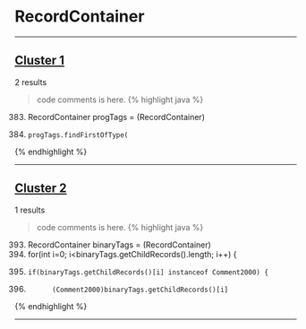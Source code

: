# RecordContainer

***

## [Cluster 1](./1)
2 results
> code comments is here.
{% highlight java %}
383. RecordContainer progTags = (RecordContainer)
389.     progTags.findFirstOfType(
{% endhighlight %}

***

## [Cluster 2](./2)
1 results
> code comments is here.
{% highlight java %}
393. RecordContainer binaryTags = (RecordContainer)
400.   for(int i=0; i<binaryTags.getChildRecords().length; i++) {
401.     if(binaryTags.getChildRecords()[i] instanceof Comment2000) {
412.           (Comment2000)binaryTags.getChildRecords()[i]
{% endhighlight %}

***

